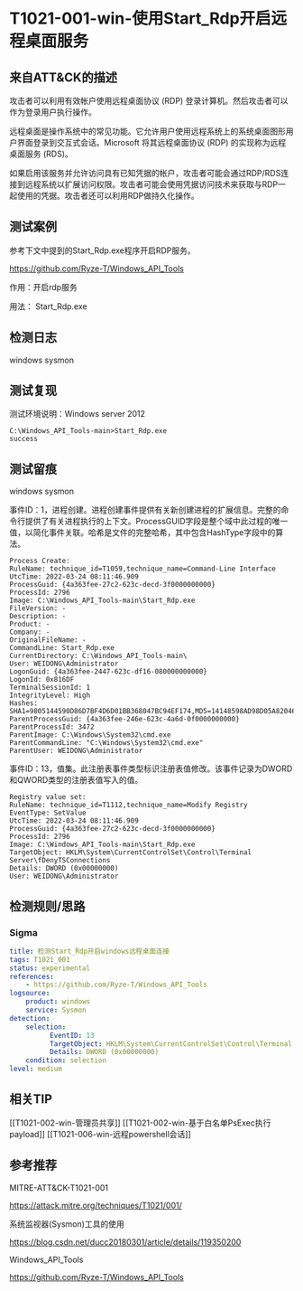 # T1021-001-win-使用Start_Rdp开启远程桌面服务

## 来自ATT&CK的描述

攻击者可以利用有效帐户使用远程桌面协议 (RDP) 登录计算机。然后攻击者可以作为登录用户执行操作。

远程桌面是操作系统中的常见功能。它允许用户使用远程系统上的系统桌面图形用户界面登录到交互式会话。Microsoft 将其远程桌面协议 (RDP) 的实现称为远程桌面服务 (RDS)。

如果启用该服务并允许访问具有已知凭据的帐户，攻击者可能会通过RDP/RDS连接到远程系统以扩展访问权限。攻击者可能会使用凭据访问技术来获取与RDP一起使用的凭据。攻击者还可以利用RDP做持久化操作。

## 测试案例

参考下文中提到的Start_Rdp.exe程序开启RDP服务。

<https://github.com/Ryze-T/Windows_API_Tools>

作用：开启rdp服务

用法： Start_Rdp.exe

## 检测日志

 windows sysmon

## 测试复现

测试环境说明：Windows server 2012

```shell
C:\Windows_API_Tools-main>Start_Rdp.exe
success
```

## 测试留痕

windows sysmon

事件ID：1，进程创建。进程创建事件提供有关新创建进程的扩展信息。完整的命令行提供了有关进程执行的上下文。ProcessGUID字段是整个域中此过程的唯一值，以简化事件关联。哈希是文件的完整哈希，其中包含HashType字段中的算法。

```log
Process Create:
RuleName: technique_id=T1059,technique_name=Command-Line Interface
UtcTime: 2022-03-24 08:11:46.909
ProcessGuid: {4a363fee-27c2-623c-decd-3f0000000000}
ProcessId: 2796
Image: C:\Windows_API_Tools-main\Start_Rdp.exe
FileVersion: -
Description: -
Product: -
Company: -
OriginalFileName: -
CommandLine: Start_Rdp.exe
CurrentDirectory: C:\Windows_API_Tools-main\
User: WEIDONG\Administrator
LogonGuid: {4a363fee-2447-623c-df16-080000000000}
LogonId: 0x816DF
TerminalSessionId: 1
IntegrityLevel: High
Hashes: SHA1=9805144590D86D7BF4D6D01BB368047BC94EF174,MD5=14148598AD98D05A820462F0BBD07B9F,SHA256=98579200636025AA468A3EEC8B217273630FD4658F6ABDBB035C8A094650311A,IMPHASH=60A0824F60935C033352E518E6CDA834
ParentProcessGuid: {4a363fee-246e-623c-4a6d-0f0000000000}
ParentProcessId: 3472
ParentImage: C:\Windows\System32\cmd.exe
ParentCommandLine: "C:\Windows\System32\cmd.exe" 
ParentUser: WEIDONG\Administrator
```

事件ID：13，值集。此注册表事件类型标识注册表值修改。该事件记录为DWORD和QWORD类型的注册表值写入的值。

```log
Registry value set:
RuleName: technique_id=T1112,technique_name=Modify Registry
EventType: SetValue
UtcTime: 2022-03-24 08:11:46.909
ProcessGuid: {4a363fee-27c2-623c-decd-3f0000000000}
ProcessId: 2796
Image: C:\Windows_API_Tools-main\Start_Rdp.exe
TargetObject: HKLM\System\CurrentControlSet\Control\Terminal Server\fDenyTSConnections
Details: DWORD (0x00000000)
User: WEIDONG\Administrator
```

## 检测规则/思路

### Sigma

```yml
title: 检测Start_Rdp开启windows远程桌面连接
tags: T1021_001
status: experimental
references:
    - https://github.com/Ryze-T/Windows_API_Tools
logsource:
    product: windows
    service: Sysmon
detection:
    selection:
          EventID: 13
          TargetObject: HKLM\System\CurrentControlSet\Control\Terminal Server\fDenyTSConnections
          Details: DWORD (0x00000000)
    condition: selection
level: medium
```

## 相关TIP
[[T1021-002-win-管理员共享]]
[[T1021-002-win-基于白名单PsExec执行payload]]
[[T1021-006-win-远程powershell会话]]

## 参考推荐

MITRE-ATT&CK-T1021-001

<https://attack.mitre.org/techniques/T1021/001/>

系统监视器(Sysmon)工具的使用

<https://blog.csdn.net/ducc20180301/article/details/119350200>

Windows_API_Tools

<https://github.com/Ryze-T/Windows_API_Tools>
